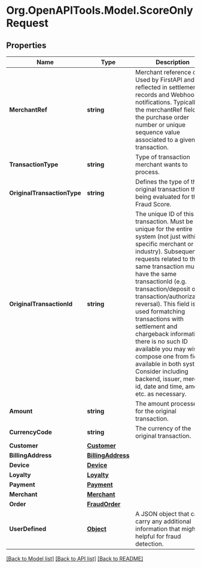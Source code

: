 # Org.OpenAPITools.Model.ScoreOnlyRequest
## Properties

Name | Type | Description | Notes
------------ | ------------- | ------------- | -------------
**MerchantRef** | **string** | Merchant reference code. Used by FirstAPI and reflected in settlement records and Webhook notifications. Typically, the merchantRef field is the purchase order number or unique sequence value associated to a given transaction. | [optional] 
**TransactionType** | **string** | Type of transaction merchant wants to process. | 
**OriginalTransactionType** | **string** | Defines the type of the original transaction that is being evaluated for the Fraud Score. | 
**OriginalTransactionId** | **string** | The unique ID of this transaction. Must be unique for the entire system (not just within a specific merchant or industry). Subsequent requests related to the same transaction must have the same transactionId (e.g. transaction/deposit or   transaction/authorization-reversal). This field is used formatching transactions with settlement and chargeback information. If there is no such ID available you may wish to compose one from fields available in both systems. Consider including backend, issuer, merchant id, date and time, amount, etc. as necessary. | 
**Amount** | **string** | The amount processed for the original transaction. | 
**CurrencyCode** | **string** | The currency of the original transaction. | 
**Customer** | [**Customer**](Customer.md) |  | [optional] 
**BillingAddress** | [**BillingAddress**](BillingAddress.md) |  | [optional] 
**Device** | [**Device**](Device.md) |  | [optional] 
**Loyalty** | [**Loyalty**](Loyalty.md) |  | [optional] 
**Payment** | [**Payment**](Payment.md) |  | 
**Merchant** | [**Merchant**](Merchant.md) |  | 
**Order** | [**FraudOrder**](FraudOrder.md) |  | [optional] 
**UserDefined** | [**Object**](.md) | A JSON object that can carry any additional information that might be helpful for fraud detection. | [optional] 

[[Back to Model list]](../README.md#documentation-for-models) [[Back to API list]](../README.md#documentation-for-api-endpoints) [[Back to README]](../README.md)

